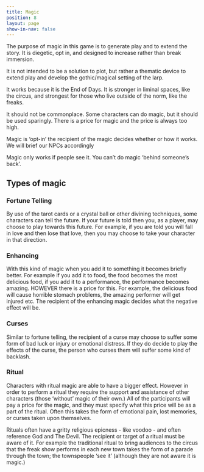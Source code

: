 ```yaml
---
title: Magic
position: 8
layout: page
show-in-nav: false
---
```


The purpose of magic in this game is to generate play and to extend the story.  It is diegetic, opt in, and designed to increase rather than break immersion.

It is not intended to be a solution to plot, but rather a thematic device to extend play and develop the gothic/magical setting of the larp.


It works because it is the End of Days.  It is stronger in liminal spaces, like the circus, and strongest for those who live outside of the norm, like the freaks.

It should not be commonplace.  Some characters can do magic, but it should be used sparingly.  There is a price for magic and the price is always too high.

Magic is ‘opt-in’ the recipient of the magic decides whether or how it works.  We will brief our NPCs accordingly

Magic only works if people see it.  You can’t do magic ‘behind someone’s back’.


## Types of magic

### Fortune Telling

By use of the tarot cards or a crystal ball or other divining techniques, some characters can tell the future.  If your future is told then you, as a player, may choose to play towards this future.  For example, if you are told you will fall in love and then lose that love, then you may choose to take your character in that direction.  

### Enhancing

With this kind of magic when you add it to something it becomes briefly better.  For example if you add it to food, the food becomes the most delicious food, if you add it to a performance, the performance becomes amazing.  HOWEVER there is a price for this.  For example, the delicious food will cause horrible stomach problems, the amazing performer will get injured etc.  The recipient of the enhancing magic decides what the negative effect will be.

### Curses

Similar to fortune telling, the recipient of a curse may choose to suffer some form of bad luck or injury or emotional distress.  If they do decide to play the effects of the curse, the person who curses them will suffer some kind of backlash.  

### Ritual

Characters with ritual magic are able to have a bigger effect.  However in order to perform a ritual they require the support and assistance of other characters (those ‘without’ magic of their own.)  All of the participants will pay a price for the magic, and they must specify what this price will be as a part of the ritual.  Often this takes the form of emotional pain, lost memories, or curses taken upon themselves.

Rituals often have a gritty religious epicness - like voodoo - and often reference God and The Devil.  The recipient or target of a ritual must be aware of it.  For example the traditional ritual to bring audiences to the circus that the freak show performs in each new town takes the form of a parade through the town; the townspeople ‘see it’ (although they are not aware it is magic.)
